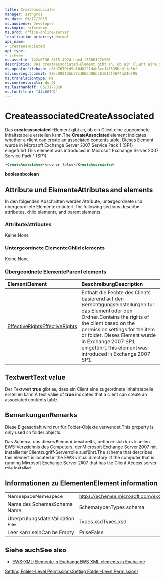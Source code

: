 ```yaml
---
title: Createassociated
manager: sethgros
ms.date: 09/17/2015
ms.audience: Developer
ms.topic: reference
ms.prod: office-online-server
localization_priority: Normal
api_name:
- CreateAssociated
api_type:
- schema
ms.assetid: 742a6136-6015-4924-bae4-f3868127e966
description: Das createassociated-Element gibt an, ob ein Client eine zugeordnete Inhaltstabelle erstellen kann. Dieses Element wurde in Microsoft Exchange Server 2007 Service Pack 1 (SP1) eingeführt.
ms.openlocfilehash: e88d7670fd9ef848221dab8cc145395bcb11e5bf
ms.sourcegitcommit: 88ec988f2bb67c1866d06b361615f3674a24e795
ms.translationtype: MT
ms.contentlocale: de-DE
ms.lasthandoff: 05/31/2020
ms.locfileid: "44460792"
---
```

# <a name="createassociated"></a><span data-ttu-id="698be-104">Createassociated</span><span class="sxs-lookup"><span data-stu-id="698be-104">CreateAssociated</span></span>

<span data-ttu-id="698be-105">Das **createassociated** -Element gibt an, ob ein Client eine zugeordnete Inhaltstabelle erstellen kann.</span><span class="sxs-lookup"><span data-stu-id="698be-105">The **CreateAssociated** element indicates whether a client can create an associated contents table.</span></span> <span data-ttu-id="698be-106">Dieses Element wurde in Microsoft Exchange Server 2007 Service Pack 1 (SP1) eingeführt.</span><span class="sxs-lookup"><span data-stu-id="698be-106">This element was introduced in Microsoft Exchange Server 2007 Service Pack 1 (SP1).</span></span> 
  
```xml
<CreateAssociated>true or false</CreateAssociated>
```

 <span data-ttu-id="698be-107">**boolean**</span><span class="sxs-lookup"><span data-stu-id="698be-107">**boolean**</span></span>
## <a name="attributes-and-elements"></a><span data-ttu-id="698be-108">Attribute und Elemente</span><span class="sxs-lookup"><span data-stu-id="698be-108">Attributes and elements</span></span>

<span data-ttu-id="698be-109">In den folgenden Abschnitten werden Attribute, untergeordnete und übergeordnete Elemente erläutert.</span><span class="sxs-lookup"><span data-stu-id="698be-109">The following sections describe attributes, child elements, and parent elements.</span></span>
  
### <a name="attributes"></a><span data-ttu-id="698be-110">Attribute</span><span class="sxs-lookup"><span data-stu-id="698be-110">Attributes</span></span>

<span data-ttu-id="698be-111">Keine.</span><span class="sxs-lookup"><span data-stu-id="698be-111">None.</span></span>
  
### <a name="child-elements"></a><span data-ttu-id="698be-112">Untergeordnete Elemente</span><span class="sxs-lookup"><span data-stu-id="698be-112">Child elements</span></span>

<span data-ttu-id="698be-113">Keine.</span><span class="sxs-lookup"><span data-stu-id="698be-113">None.</span></span>
  
### <a name="parent-elements"></a><span data-ttu-id="698be-114">Übergeordnete Elemente</span><span class="sxs-lookup"><span data-stu-id="698be-114">Parent elements</span></span>

|<span data-ttu-id="698be-115">**Element**</span><span class="sxs-lookup"><span data-stu-id="698be-115">**Element**</span></span>|<span data-ttu-id="698be-116">**Beschreibung**</span><span class="sxs-lookup"><span data-stu-id="698be-116">**Description**</span></span>|
|:-----|:-----|
|[<span data-ttu-id="698be-117">EffectiveRights</span><span class="sxs-lookup"><span data-stu-id="698be-117">EffectiveRights</span></span>](effectiverights.md) <br/> |<span data-ttu-id="698be-118">Enthält die Rechte des Clients basierend auf den Berechtigungseinstellungen für das Element oder den Ordner.</span><span class="sxs-lookup"><span data-stu-id="698be-118">Contains the rights of the client based on the permission settings for the item or folder.</span></span> <span data-ttu-id="698be-119">Dieses Element wurde in Exchange 2007 SP1 eingeführt.</span><span class="sxs-lookup"><span data-stu-id="698be-119">This element was introduced in Exchange 2007 SP1.</span></span>  <br/> |
   
## <a name="text-value"></a><span data-ttu-id="698be-120">Textwert</span><span class="sxs-lookup"><span data-stu-id="698be-120">Text value</span></span>

<span data-ttu-id="698be-121">Der Textwert **true** gibt an, dass ein Client eine zugeordnete Inhaltstabelle erstellen kann.</span><span class="sxs-lookup"><span data-stu-id="698be-121">A text value of **true** indicates that a client can create an associated contents table.</span></span> 
  
## <a name="remarks"></a><span data-ttu-id="698be-122">Bemerkungen</span><span class="sxs-lookup"><span data-stu-id="698be-122">Remarks</span></span>

<span data-ttu-id="698be-123">Diese Eigenschaft wird nur für Folder-Objekte verwendet.</span><span class="sxs-lookup"><span data-stu-id="698be-123">This property is only used on folder objects.</span></span>
  
<span data-ttu-id="698be-124">Das Schema, das dieses Element beschreibt, befindet sich im virtuellen EWS-Verzeichnis des Computers, der Microsoft Exchange Server 2007 mit installierter Clientzugriff-Serverrolle ausführt.</span><span class="sxs-lookup"><span data-stu-id="698be-124">The schema that describes this element is located in the EWS virtual directory of the computer that is running Microsoft Exchange Server 2007 that has the Client Access server role installed.</span></span>
  
## <a name="element-information"></a><span data-ttu-id="698be-125">Informationen zu Elementen</span><span class="sxs-lookup"><span data-stu-id="698be-125">Element information</span></span>

|||
|:-----|:-----|
|<span data-ttu-id="698be-126">Namespace</span><span class="sxs-lookup"><span data-stu-id="698be-126">Namespace</span></span>  <br/> |https://schemas.microsoft.com/exchange/services/2006/types  <br/> |
|<span data-ttu-id="698be-127">Name des Schemas</span><span class="sxs-lookup"><span data-stu-id="698be-127">Schema Name</span></span>  <br/> |<span data-ttu-id="698be-128">Schematypen</span><span class="sxs-lookup"><span data-stu-id="698be-128">Types schema</span></span>  <br/> |
|<span data-ttu-id="698be-129">Überprüfungsdatei</span><span class="sxs-lookup"><span data-stu-id="698be-129">Validation File</span></span>  <br/> |<span data-ttu-id="698be-130">Types.xsd</span><span class="sxs-lookup"><span data-stu-id="698be-130">Types.xsd</span></span>  <br/> |
|<span data-ttu-id="698be-131">Leer kann sein</span><span class="sxs-lookup"><span data-stu-id="698be-131">Can be Empty</span></span>  <br/> |<span data-ttu-id="698be-132">False</span><span class="sxs-lookup"><span data-stu-id="698be-132">False</span></span>  <br/> |
   
## <a name="see-also"></a><span data-ttu-id="698be-133">Siehe auch</span><span class="sxs-lookup"><span data-stu-id="698be-133">See also</span></span>



- [<span data-ttu-id="698be-134">EWS-XML-Elemente in Exchange</span><span class="sxs-lookup"><span data-stu-id="698be-134">EWS XML elements in Exchange</span></span>](ews-xml-elements-in-exchange.md)


[<span data-ttu-id="698be-135">Setting Folder-Level Permissions</span><span class="sxs-lookup"><span data-stu-id="698be-135">Setting Folder-Level Permissions</span></span>](https://msdn.microsoft.com/library/c7530e86-5112-401c-b10a-9c054ae59f07%28Office.15%29.aspx)

